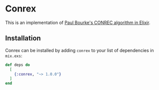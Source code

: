 # Conrex

This is an implementation of [Paul Bourke's CONREC algorithm in Elixir](http://paulbourke.net/papers/conrec/).

## Installation

Conrex can be installed by adding `conrex` to your list of dependencies in
`mix.exs`:

```elixir
def deps do
  [
    {:conrex, "~> 1.0.0"}
  ]
end
```
